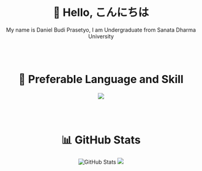 <div align="center">
  
<!--  About Me  -->
  <h1>👋 Hello, こんにちは</h1>
  <p>
    My name is Daniel Budi Prasetyo, I am Undergraduate from Sanata Dharma University
  </p>
  
  <br><br>
  
<!--  Skill  -->
  <h1>📖 Preferable Language and Skill</h1>
  <p>
    <img src="https://skillicons.dev/icons?i=java,python,tensorflow,laravel" />
  </p>
  
  <br><br>
  
<!--  Github Stats  -->
  <h1>📊 GitHub Stats</h1>
  <img src="https://streak-stats.demolab.com?user=danielprasetyo7952&theme=tokyonight-duo&hide_border=true" alt="GitHub Stats" />
  
  <picture>
    <source
      srcset="https://github-readme-stats.vercel.app/api?username=danielprasetyo7952&show_icons=true&theme=tokyonight"
      media="(prefers-color-scheme: dark)"
    />
    <img src="https://github-readme-stats.vercel.app/api?username=danielprasetyo7952&show_icons=true" />
  </picture>
</div>
